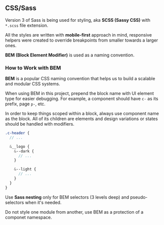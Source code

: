 
## CSS/Sass

Version 3 of Sass is being used for styling, aka **SCSS (Sassy CSS)** with `*.scss` file extension.

All the styles are written with **mobile-first** approach in mind, responsive helpers were created to override breakpoints from smaller towards a larger ones.

**BEM (Block Element Modifier)** is used as a naming convention.


### How to Work with BEM

**BEM** is a popular CSS naming convention that helps us to build a scalable and modular CSS systems.

When using BEM in this project, prepend the block name with UI element type for easier debugging.
For example, a component should have `c-` as its prefix, page `p-`, etc.

In order to keep things scoped within a block, always use component name as the block.
All of its children are elements and design variations or states should be handled with modifiers.

```SCSS
.c-header {
  // ...

  &__logo {
    &--dark {
      // ...
    }

    &--light {
      // ...
    }
  }
}
```

Use **Sass nesting** only for BEM selectors (3 levels deep) and pseudo-selectors when it's needed.

Do not style one module from another, use BEM as a protection of a componet namespace.